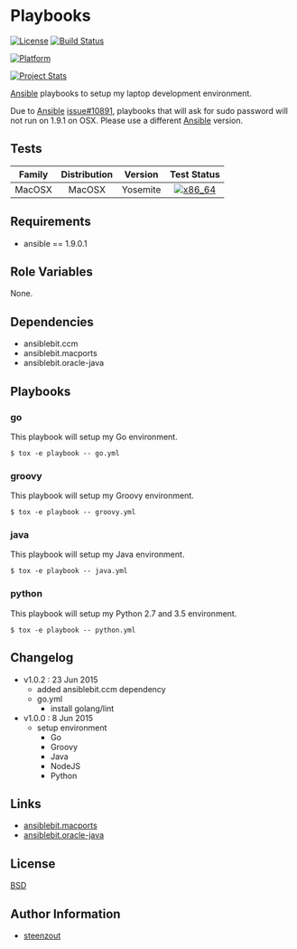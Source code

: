 # Playbooks

[![License](https://img.shields.io/badge/license-New%20BSD-blue.svg?style=flat)](https://raw.githubusercontent.com/steenzout/playbooks/master/LICENSE)
[![Build Status](https://travis-ci.org/steenzout/playbooks.svg?branch=master)](https://travis-ci.org/steenzout/playbooks)

[![Platform](http://img.shields.io/badge/platform-macosx-000000.svg?style=flat)](#)

[![Project Stats](https://www.openhub.net/p/steenzout-playbooks/widgets/project_thin_badge.gif)](https://www.openhub.net/p/steenzout-playbooks/)

[Ansible](http://www.ansible.com/) playbooks to setup my laptop development environment.

Due to [Ansible](http://www.ansible.com/) [issue#10891](https://github.com/ansible/ansible/issues/10891),
playbooks that will ask for sudo password will not run on 1.9.1 on OSX.
Please use a different [Ansible](http://www.ansible.com/) version.


## Tests

| Family | Distribution | Version | Test Status |
|:-:|:-:|:-:|:-:|
| MacOSX | MacOSX  | Yosemite  | [![x86_64](http://img.shields.io/badge/x86_64-passed-006400.svg?style=flat)](#) |


## Requirements

- ansible == 1.9.0.1


## Role Variables

None.


## Dependencies

- ansiblebit.ccm
- ansiblebit.macports
- ansiblebit.oracle-java


## Playbooks

### go

This playbook will setup my Go environment.

    $ tox -e playbook -- go.yml


### groovy

This playbook will setup my Groovy environment.

    $ tox -e playbook -- groovy.yml


### java

This playbook will setup my Java environment.

    $ tox -e playbook -- java.yml


### python

This playbook will setup my Python 2.7 and 3.5 environment.

    $ tox -e playbook -- python.yml


## Changelog

- v1.0.2 : 23 Jun 2015
    - added ansiblebit.ccm dependency
    - go.yml
        - install golang/lint
- v1.0.0 : 8 Jun 2015
    - setup environment
        - Go
        - Groovy
        - Java
        - NodeJS
        - Python


## Links

- [ansiblebit.macports](https://github.com/ansiblebit/macports/)
- [ansiblebit.oracle-java](https://github.com/ansiblebit/oracle-java/)


## License

[BSD](https://raw.githubusercontent.com/steenzout/playbooks/master/LICENSE)


## Author Information

- [steenzout](http://github.com/steenzout)
